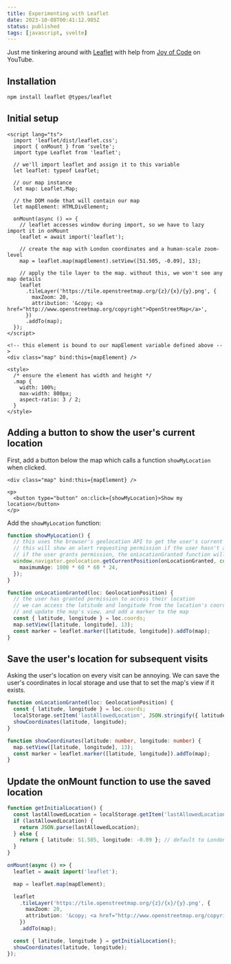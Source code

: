```yaml
---
title: Experimenting with Leaflet
date: 2023-10-08T00:41:12.985Z
status: published
tags: [javascript, svelte]
---
```


<script>
  import Leaflet from './Leaflet.svelte';
</script>

Just me tinkering around with [Leaflet](https://leafletjs.com/examples/quick-start/) with help from [Joy of Code](https://www.youtube.com/watch?v=RuM4KHTZqD4) on YouTube.

<Leaflet/>

## Installation

```bash
npm install leaflet @types/leaflet
```

## Initial setup

```svelte
<script lang="ts">
  import 'leaflet/dist/leaflet.css';
  import { onMount } from 'svelte';
  import type Leaflet from 'leaflet';

  // we'll import leaflet and assign it to this variable
  let leaflet: typeof Leaflet;

  // our map instance
  let map: Leaflet.Map;

  // the DOM node that will contain our map
  let mapElement: HTMLDivElement;

  onMount(async () => {
    // leaflet accesses window during import, so we have to lazy import it in onMount
    leaflet = await import('leaflet');

    // create the map with London coordinates and a human-scale zoom-level
    map = leaflet.map(mapElement).setView([51.505, -0.09], 13);

    // apply the tile layer to the map. without this, we won't see any map details
    leaflet
      .tileLayer('https://tile.openstreetmap.org/{z}/{x}/{y}.png', {
        maxZoom: 20,
        attribution: '&copy; <a href="http://www.openstreetmap.org/copyright">OpenStreetMap</a>',
      })
      .addTo(map);
  });
</script>

<!-- this element is bound to our mapElement variable defined above -->
<div class="map" bind:this={mapElement} />

<style>
  /* ensure the element has width and height */
  .map {
    width: 100%;
    max-width: 800px;
    aspect-ratio: 3 / 2;
  }
</style>
```

## Adding a button to show the user's current location

First, add a button below the map which calls a function `showMyLocation` when clicked.

```svelte
<div class="map" bind:this={mapElement} />

<p>
  <button type="button" on:click={showMyLocation}>Show my location</button>
</p>
```

Add the `showMyLocation` function:

```typescript
function showMyLocation() {
  // this uses the browser's geolocation API to get the user's current location
  // this will show an alert requesting permission if the user hasn't already granted it
  // if the user grants permission, the onLocationGranted function will be called
  window.navigator.geolocation.getCurrentPosition(onLocationGranted, console.error, {
    maximumAge: 1000 * 60 * 60 * 24,
  });
}

function onLocationGranted(loc: GeolocationPosition) {
  // the user has granted permission to access their location
  // we can access the latitude and longitude from the location's coords property
  // and update the map's view, and add a marker to the map
  const { latitude, longitude } = loc.coords;
  map.setView([latitude, longitude], 13);
  const marker = leaflet.marker([latitude, longitude]).addTo(map);
}
```

## Save the user's location for subsequent visits

Asking the user's location on every visit can be annoying. We can save the user's coordinates in local storage and use that to set the map's view if it exists.

```typescript
function onLocationGranted(loc: GeolocationPosition) {
  const { latitude, longitude } = loc.coords;
  localStorage.setItem('lastAllowedLocation', JSON.stringify({ latitude, longitude }));
  showCoordinates(latitude, longitude);
}

function showCoordinates(latitude: number, longitude: number) {
  map.setView([latitude, longitude], 13);
  const marker = leaflet.marker([latitude, longitude]).addTo(map);
}
```

## Update the onMount function to use the saved location

```typescript
function getInitialLocation() {
  const lastAllowedLocation = localStorage.getItem('lastAllowedLocation');
  if (lastAllowedLocation) {
    return JSON.parse(lastAllowedLocation);
  } else {
    return { latitude: 51.505, longitude: -0.09 }; // default to London
  }
}

onMount(async () => {
  leaflet = await import('leaflet');

  map = leaflet.map(mapElement);

  leaflet
    .tileLayer('https://tile.openstreetmap.org/{z}/{x}/{y}.png', {
      maxZoom: 20,
      attribution: '&copy; <a href="http://www.openstreetmap.org/copyright">OpenStreetMap</a>',
    })
    .addTo(map);

  const { latitude, longitude } = getInitialLocation();
  showCoordinates(latitude, longitude);
});
```
